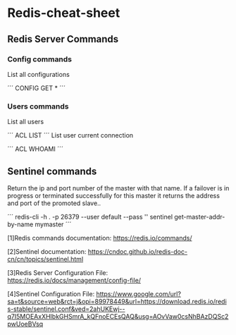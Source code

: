 # Redis-cheat-sheet

## Redis Server Commands

### Config commands

List all configurations

´´´
CONFIG GET *
´´´
### Users commands

List all users

´´´
ACL LIST
´´´
List user current connection

´´´
ACL WHOAMI
´´´
## Sentinel commands 

Return the ip and port number of the master with that name. If a failover is in progress or terminated successfully for this master it returns the address and port of the promoted slave..

´´´
redis-cli -h <pod-dns>.<namespace> -p 26379 --user default --pass '<password>' sentinel get-master-addr-by-name mymaster
´´´

[1]Redis commands documentation: https://redis.io/commands/

[2]Sentinel documentation:  https://cndoc.github.io/redis-doc-cn/cn/topics/sentinel.html

[3]Redis Server Configuration File: https://redis.io/docs/management/config-file/

[4]Sentinel Configuration File: https://www.google.com/url?sa=t&source=web&rct=j&opi=89978449&url=https://download.redis.io/redis-stable/sentinel.conf&ved=2ahUKEwj--q7I5MOEAxXHIbkGHSmrA_kQFnoECEsQAQ&usg=AOvVaw0csNhBAzDQSc2pwUoeBVsq
